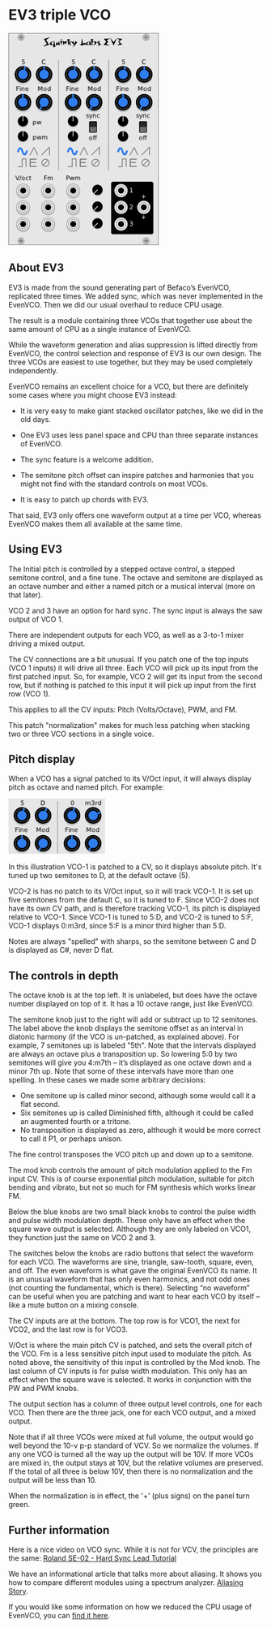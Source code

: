 # EV3 triple VCO

![ev3 image](./ev3-panel.png)

## About EV3

EV3 is made from the sound generating part of Befaco’s EvenVCO, replicated three times. We added sync, which was never implemented in the EvenVCO. Then we did our usual overhaul to reduce CPU usage.

The result is a module containing three VCOs that together use about the same amount of CPU as a single instance of EvenVCO.

While the waveform generation and alias suppression is lifted directly from EvenVCO, the control selection and response of EV3 is our own design. The three VCOs are easiest to use together, but they may be used completely independently.

EvenVCO remains an excellent choice for a VCO, but there are definitely some cases where you might choose EV3 instead:

* It is very easy to make giant stacked oscillator patches, like we did in the old days.

* One EV3  uses less panel space and CPU than three separate instances of EvenVCO.

* The sync feature is a welcome addition.

* The semitone pitch offset can inspire patches and harmonies that you might not find with the standard controls on most VCOs.

* It is easy to patch up chords with EV3.

That said, EV3 only offers one waveform output at a time per VCO, whereas EvenVCO makes them all available at the same time.

 ## Using EV3

The Initial pitch is controlled by a stepped octave control, a stepped semitone control, and a fine tune. The octave and semitone are displayed as an octave number and either a named pitch or a musical interval (more on that later).

VCO 2 and 3 have an option for hard sync. The sync input is always the saw output of VCO 1.

There are independent outputs for each VCO, as well as a 3-to-1 mixer driving a mixed output.

The CV connections are a bit unusual. If you patch one of the top inputs (VCO 1 inputs) it will drive all three. Each VCO will pick up its input from the first patched input. So, for example, VCO 2 will get its input from the second row, but if nothing is patched to this input it will pick up input from the first row (VCO 1).

This applies to all the CV inputs: Pitch (Volts/Octave), PWM, and FM.

This patch "normalization" makes for much less patching when stacking two or three VCO sections in a single voice.

## Pitch display

When a VCO has a signal patched to its V/Oct input, it will always display pitch as octave and named pitch. For example:

![ev3 pitch image](./ev3-pitch.png)

In this illustration VCO-1 is patched to a CV, so it displays absolute pitch. It's tuned up two semitones to D, at the default octave (5).

VCO-2 is has no patch to its V/Oct input, so it will track VCO-1. It is set up five semitones from the default C, so it is tuned to F. Since VCO-2 does not have its own CV path, and is therefore tracking VCO-1, its pitch is displayed relative to VCO-1. Since VCO-1 is tuned to 5:D, and VCO-2 is tuned to 5:F, VCO-1 displays 0:m3rd, since 5:F is a minor third higher than 5:D.

Notes are always "spelled" with sharps, so the semitone between C and D is displayed as C#, never D flat.

## The controls in depth

The octave knob is at the top left. It is unlabeled, but does have the octave number displayed on top of it. It has a 10 octave range, just like EvenVCO.

The semitone knob just to the right will add or subtract up to 12 semitones.  The label above the knob displays the semitone offset as an interval in diatonic harmony (if the VCO is un-patched, as explained above). For example, 7 semitones up is labeled "5th". Note that the intervals displayed are always an octave plus a transposition up. So lowering 5:0 by two semitones will give you 4:m7th – it’s displayed as one octave down and a minor 7th up. Note that some of these intervals have more than one spelling. In these cases we made some arbitrary decisions:

* One semitone up is called minor second, although some would call it a flat second.
* Six semitones up is called Diminished fifth, although it could be called an augmented fourth or a tritone.
* No transposition is displayed as zero, although it would be more correct to call it P1, or perhaps unison.

The fine control transposes the VCO pitch up and down up to a semitone.

The mod knob controls the amount of pitch modulation applied to the Fm input CV. This is of course exponential pitch modulation, suitable for pitch bending and vibrato, but not so much for FM synthesis which works linear FM.

Below the blue knobs are two small black knobs to control the pulse width and pulse width modulation depth. These only have an effect when the square wave output is selected. Although they are only labeled on VCO1, they function just the same on VCO 2 and 3.

The switches below the knobs are radio buttons that select the waveform for each VCO. The waveforms are sine, triangle, saw-tooth, square, even, and off. The even waveform is what gave the original EvenVCO its name. It is an unusual waveform that has only even harmonics, and not odd ones (not counting the fundamental, which is there). Selecting “no waveform” can be useful when you are patching and want to hear each VCO by itself – like a mute button on a mixing console.

The CV inputs are at the bottom. The top row is for VCO1, the next for VCO2, and the last row is for VCO3.

V/Oct is where the main pitch CV is patched, and sets the overall pitch of the VCO. Fm is a less sensitive pitch input used to modulate the pitch. As noted above, the sensitivity of this input is controlled by the Mod knob. The last column of CV inputs is for pulse width modulation. This only has an effect when the square wave is selected. It works in conjunction with the PW and PWM knobs.

The output section has a column of three output level controls, one for each VCO. Then there are the three jack, one for each VCO output, and a mixed output.

Note that if all three VCOs were mixed at full volume, the output would go well beyond the 10-v p-p standard of VCV. So we normalize the volumes. If any one VCO is turned all the way up the output will be 10V. If more VCOs are mixed in, the output stays at 10V, but the relative volumes are preserved. If the total of all three is below 10V, then there is no normalization and the output will be less than 10.

When the normalization is in effect, the '+' (plus signs) on the panel turn green.

## Further information

Here is a nice video on VCO sync. While it is not for VCV, the principles are the same: [Roland SE-02 - Hard Sync Lead Tutorial](https://www.youtube.com/watch?v=l1lqAcZg2sY)

We have an informational article that talks more about aliasing. It shows you how to compare different modules using a spectrum analyzer. [Aliasing Story](./aliasing.md).

If you would like some information on how we reduced the CPU usage of EvenVCO, you can [find it here](../docs/vco-optimization.md).